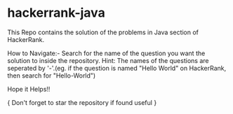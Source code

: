 # hackerrank-java

This Repo contains the solution of the problems in Java section of HackerRank.

How to Navigate:-
Search for the name of the question you want the solution to inside the repository.
Hint: The names of the questions are seperated by '-'.(eg. if the question is named "Hello World" on HackerRank, then search for "Hello-World")

Hope it Helps!!

{ Don't forget to star the repository if found useful }
